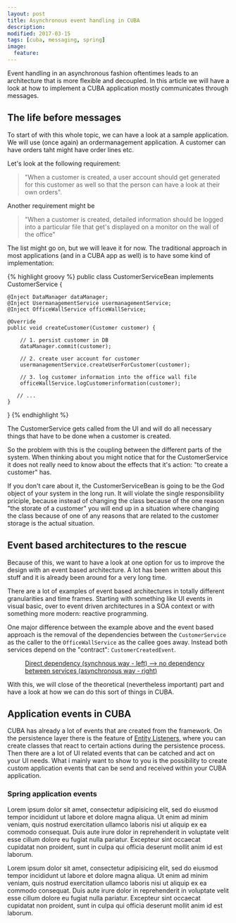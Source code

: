 ```yaml
---
layout: post
title: Asynchronous event handling in CUBA
description:
modified: 2017-03-15
tags: [cuba, messaging, spring]
image:
  feature:
---
```


Event handling in an asynchronous fashion oftentimes leads to an architecture that is more flexible and decoupled.
In this article we will have a look at how to implement a CUBA application mostly communicates through messages.

<!-- more -->

## The life before messages
To start of with this whole topic, we can have a look at a sample application. We will use (once again) an ordermanagement application. A customer can have orders taht might have order lines etc.

Let's look at the following requirement:

> "When a customer is created, a user account should get generated for this customer as well so that the person can have a look at their own orders".

Another requirement might be

> "When a customer is created, detailed information should be logged into a particular file that get's displayed on a monitor on the wall of the office"

The list might go on, but we will leave it for now. The traditional approach in most applications (and in a CUBA app as well) is to have some kind of implementation:

{% highlight groovy %}
public class CustomerServiceBean implements CustomerService {

    @Inject DataManager dataManager;
    @Inject UsermanagementService usermanagementService;
    @Inject OfficeWallService officeWallService;

    @Override
    public void createCustomer(Customer customer) {

        // 1. persist customer in DB
        dataManager.commit(customer);

        // 2. create user account for customer
        usermanagementService.createUserForCustomer(customer);

        // 3. log customer information into the office wall file
        officeWallService.logCustomerinformation(customer);

       // ...
    }
}
{% endhighlight %}

The CustomerService gets called from the UI and will do all necessary things that have to be done when a customer is created.

So the problem with this is the coupling between the different parts of the system. When thinking about you might notice that for the CustomerService it does not really need to know about the effects that it's action: "to create a customer" has.

If you don't care about it, the CustomerServiceBean is going to be the God object of your system in the long run. It will violate the single responsibility priciple, because instead of changing the class because of the one reason "the storate of a customer" you will end up in a situation where changing the class because of one of any reasons that are related to the customer storage is the actual situation.

## Event based architectures to the rescue

Because of this, we want to have a look at one option for us to improve the design with an event based architecture. A lot has been written about this stuff and it is already been around for a very long time.

There are a lot of examples of event based architectures in totally different granularities and time frames. Starting with something like UI events in visual basic, over to event driven architectures in a SOA context or with something more modern: reactive programming.

One major difference between the example above and the event based approach is the removal of the dependencies between the <code>CustomerService</code> as the caller to the <code>OfficeWallService</code> as the callee goes away. Instead both services depend on the "contract": <code>CustomerCreatedEvent</code>.

<figure class="center">
	<a href="{{ site.url }}/images/async-event-handling-in-cuba/sync-to-async.png"><img src="{{ site.url }}/images/async-event-handling-in-cuba/sync-to-async.png" alt=""></a>
	<figcaption><a href="{{ site.url }}/images/async-event-handling-in-cuba/sync-to-async.png" title="Direct dependency (synchnous way - left) --> no dependency between services (asynchronous way - right)">Direct dependency (synchnous way - left) --> no dependency between services (asynchronous way - right)</a></figcaption>
</figure>

With this, we will close of the theoretical (nevertheless important) part and have a look at how we can do this sort of things in CUBA.

## Application events in CUBA

CUBA has already a lot of events that are created from the framework. On the persistence layer there is the feature of [Entity Listeners](https://doc.cuba-platform.com/manual-6.4/entity_listeners.html), where you can create classes that react to certain actions during the persistence process. Then there are a lot of UI related events that can be catched and act on your UI needs. What i mainly want to show to you is the possibility to create custom application events that can be send and received within your CUBA application. 

### Spring application events

Lorem ipsum dolor sit amet, consectetur adipisicing elit, sed do eiusmod tempor incididunt ut labore et dolore magna aliqua. Ut enim ad minim veniam, quis nostrud exercitation ullamco laboris nisi ut aliquip ex ea commodo consequat. Duis aute irure dolor in reprehenderit in voluptate velit esse cillum dolore eu fugiat nulla pariatur. Excepteur sint occaecat cupidatat non proident, sunt in culpa qui officia deserunt mollit anim id est laborum.

Lorem ipsum dolor sit amet, consectetur adipisicing elit, sed do eiusmod tempor incididunt ut labore et dolore magna aliqua. Ut enim ad minim veniam, quis nostrud exercitation ullamco laboris nisi ut aliquip ex ea commodo consequat. Duis aute irure dolor in reprehenderit in voluptate velit esse cillum dolore eu fugiat nulla pariatur. Excepteur sint occaecat cupidatat non proident, sunt in culpa qui officia deserunt mollit anim id est laborum.
